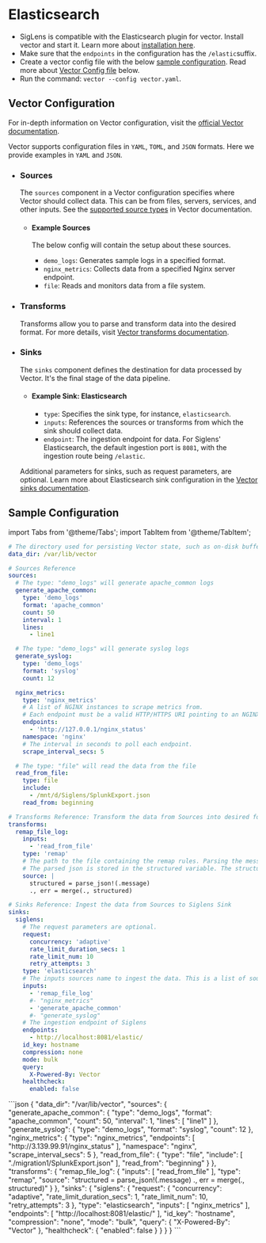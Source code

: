 # Elasticsearch

- SigLens is compatible with the Elasticsearch plugin for vector. Install vector and start it. Learn more about [installation here](./vector-install).
- Make sure that the `endpoints` in the configuration has the `/elastic`suffix.
- Create a vector config file with the below [sample configuration](#sample-configuration). Read more about [Vector Config file](#vector-configuration) below.
- Run the command: `vector --config vector.yaml`.

## Vector Configuration

For in-depth information on Vector configuration, visit the [official Vector documentation](https://vector.dev/docs/reference/configuration/).

Vector supports configuration files in `YAML`, `TOML`, and `JSON` formats. Here we provide examples in `YAML` and `JSON`.

- ### Sources

  The `sources` component in a Vector configuration specifies where Vector should collect data. This can be from files, servers, services, and other inputs. See the [supported source types](https://vector.dev/docs/reference/configuration/sources/) in Vector documentation.

  - #### Example Sources

    The below config will contain the setup about these sources.

    - `demo_logs`: Generates sample logs in a specified format.
    - `nginx_metrics`: Collects data from a specified Nginx server endpoint.
    - `file`: Reads and monitors data from a file system.

- ### Transforms

  Transforms allow you to parse and transform data into the desired format. For more details, visit [Vector transforms documentation](https://vector.dev/docs/reference/configuration/transforms/).

- ### Sinks

  The `sinks` component defines the destination for data processed by Vector. It's the final stage of the data pipeline.

  - #### Example Sink: Elasticsearch

    - `type`: Specifies the sink type, for instance, `elasticsearch`.
    - `inputs`: References the sources or transforms from which the sink should collect data.
    - `endpoint`: The ingestion endpoint for data. For Siglens' Elasticsearch, the default ingestion port is `8081`, with the ingestion route being `/elastic`.

  Additional parameters for sinks, such as request parameters, are optional. Learn more about Elasticsearch sink configuration in the [Vector sinks documentation](https://vector.dev/docs/reference/configuration/sinks/elasticsearch/).

## Sample Configuration

import Tabs from '@theme/Tabs';
import TabItem from '@theme/TabItem';

<html>
<Tabs
  defaultValue="yaml"
  values=
  {
    [
      { label: 'YAML', value: 'yaml', },
      { label: 'JSON', value: 'json', },
    ]
  }
>
<TabItem value="yaml">

```yaml
# The directory used for persisting Vector state, such as on-disk buffers, file checkpoints, and more. Please make sure the Vector project has write permissions to this directory.
data_dir: /var/lib/vector

# Sources Reference
sources:
  # The type: "demo_logs" will generate apache_common logs
  generate_apache_common:
    type: 'demo_logs'
    format: 'apache_common'
    count: 50
    interval: 1
    lines:
      - line1

  # The type: "demo_logs" will generate syslog logs
  generate_syslog:
    type: 'demo_logs'
    format: 'syslog'
    count: 12

  nginx_metrics:
    type: 'nginx_metrics'
    # A list of NGINX instances to scrape metrics from.
    # Each endpoint must be a valid HTTP/HTTPS URI pointing to an NGINX instance that has the ngx_http_stub_status_module module enabled.
    endpoints:
      - 'http://127.0.0.1/nginx_status'
    namespace: 'nginx'
    # The interval in seconds to poll each endpoint.
    scrape_interval_secs: 5

  # The type: "file" will read the data from the file
  read_from_file:
    type: file
    include:
      - /mnt/d/Siglens/SplunkExport.json
    read_from: beginning

# Transforms Reference: Transform the data from Sources into desired format
transforms:
  remap_file_log:
    inputs:
      - 'read_from_file'
    type: 'remap'
    # The path to the file containing the remap rules. Parsing the message which is the data read from the file.
    # The parsed json is stored in the structured variable. The structured variable is merged with the other data/fields.
    source: |
      structured = parse_json!(.message)
      ., err = merge(., structured)

# Sinks Reference: Ingest the data from Sources to Siglens Sink
sinks:
  siglens:
    # The request parameters are optional.
    request:
      concurrency: 'adaptive'
      rate_limit_duration_secs: 1
      rate_limit_num: 10
      retry_attempts: 3
    type: 'elasticsearch'
    # The inputs sources name to ingest the data. This is a list of sources. You can add multiple sources.
    inputs:
      - 'remap_file_log'
      #- "nginx_metrics"
      - 'generate_apache_common'
      #- "generate_syslog"
    # The ingestion endpoint of Siglens
    endpoints:
      - http://localhost:8081/elastic/
    id_key: hostname
    compression: none
    mode: bulk
    query:
      X-Powered-By: Vector
    healthcheck:
      enabled: false
```

</TabItem>

<TabItem value="json">
```json
{
  "data_dir": "/var/lib/vector",
  "sources": {
      "generate_apache_common": {
          "type": "demo_logs",
          "format": "apache_common",
          "count": 50,
          "interval": 1,
          "lines": [
              "line1"
          ]
      },
      "generate_syslog": {
          "type": "demo_logs",
          "format": "syslog",
          "count": 12
      },
      "nginx_metrics": {
          "type": "nginx_metrics",
          "endpoints": [
              "http://3.139.99.91/nginx_status"
          ],
          "namespace": "nginx",
          "scrape_interval_secs": 5
      },
      "read_from_file": {
          "type": "file",
          "include": [
              "./migration1/SplunkExport.json"
          ],
          "read_from": "beginning"
      }
  },
  "transforms": {
      "remap_file_log": {
          "inputs": [
              "read_from_file"
          ],
          "type": "remap",
          "source": "structured = parse_json!(.message) ., err = merge(., structured)"
      }
  },
  "sinks": {
      "siglens": {
          "request": {
              "concurrency": "adaptive",
              "rate_limit_duration_secs": 1,
              "rate_limit_num": 10,
              "retry_attempts": 3
          },
          "type": "elasticsearch",
          "inputs": [
              "nginx_metrics"
          ],
          "endpoints": [
              "http://localhost:8081/elastic/"
          ],
          "id_key": "hostname",
          "compression": "none",
          "mode": "bulk",
          "query": {
              "X-Powered-By": "Vector"
          },
          "healthcheck": {
              "enabled": false
          }
      }
  }
}
```
</TabItem>
</Tabs>

</html>
